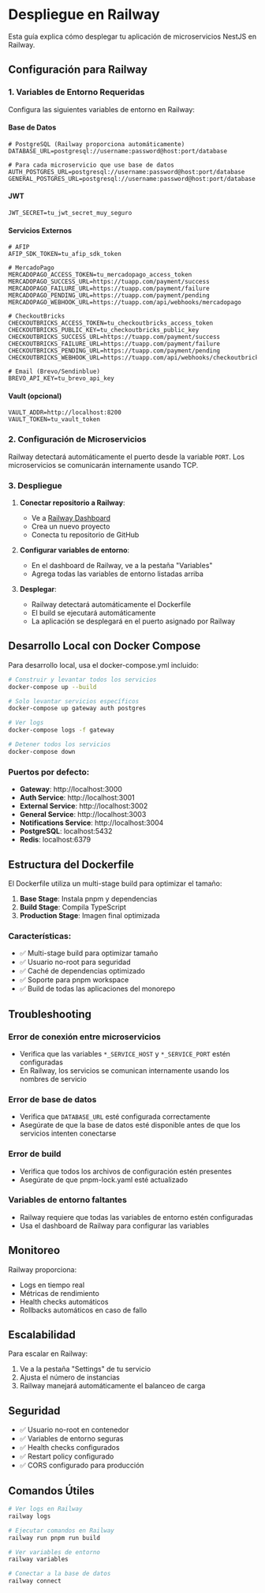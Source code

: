 # Despliegue en Railway

Esta guía explica cómo desplegar tu aplicación de microservicios NestJS en Railway.

## Configuración para Railway

### 1. Variables de Entorno Requeridas

Configura las siguientes variables de entorno en Railway:

#### Base de Datos
```env
# PostgreSQL (Railway proporciona automáticamente)
DATABASE_URL=postgresql://username:password@host:port/database

# Para cada microservicio que use base de datos
AUTH_POSTGRES_URL=postgresql://username:password@host:port/database
GENERAL_POSTGRES_URL=postgresql://username:password@host:port/database
```

#### JWT
```env
JWT_SECRET=tu_jwt_secret_muy_seguro
```

#### Servicios Externos
```env
# AFIP
AFIP_SDK_TOKEN=tu_afip_sdk_token

# MercadoPago
MERCADOPAGO_ACCESS_TOKEN=tu_mercadopago_access_token
MERCADOPAGO_SUCCESS_URL=https://tuapp.com/payment/success
MERCADOPAGO_FAILURE_URL=https://tuapp.com/payment/failure
MERCADOPAGO_PENDING_URL=https://tuapp.com/payment/pending
MERCADOPAGO_WEBHOOK_URL=https://tuapp.com/api/webhooks/mercadopago

# CheckoutBricks
CHECKOUTBRICKS_ACCESS_TOKEN=tu_checkoutbricks_access_token
CHECKOUTBRICKS_PUBLIC_KEY=tu_checkoutbricks_public_key
CHECKOUTBRICKS_SUCCESS_URL=https://tuapp.com/payment/success
CHECKOUTBRICKS_FAILURE_URL=https://tuapp.com/payment/failure
CHECKOUTBRICKS_PENDING_URL=https://tuapp.com/payment/pending
CHECKOUTBRICKS_WEBHOOK_URL=https://tuapp.com/api/webhooks/checkoutbricks

# Email (Brevo/Sendinblue)
BREVO_API_KEY=tu_brevo_api_key
```

#### Vault (opcional)
```env
VAULT_ADDR=http://localhost:8200
VAULT_TOKEN=tu_vault_token
```

### 2. Configuración de Microservicios

Railway detectará automáticamente el puerto desde la variable `PORT`. Los microservicios se comunicarán internamente usando TCP.

### 3. Despliegue

1. **Conectar repositorio a Railway**:
   - Ve a [Railway Dashboard](https://railway.app)
   - Crea un nuevo proyecto
   - Conecta tu repositorio de GitHub

2. **Configurar variables de entorno**:
   - En el dashboard de Railway, ve a la pestaña "Variables"
   - Agrega todas las variables de entorno listadas arriba

3. **Desplegar**:
   - Railway detectará automáticamente el Dockerfile
   - El build se ejecutará automáticamente
   - La aplicación se desplegará en el puerto asignado por Railway

## Desarrollo Local con Docker Compose

Para desarrollo local, usa el docker-compose.yml incluido:

```bash
# Construir y levantar todos los servicios
docker-compose up --build

# Solo levantar servicios específicos
docker-compose up gateway auth postgres

# Ver logs
docker-compose logs -f gateway

# Detener todos los servicios
docker-compose down
```

### Puertos por defecto:
- **Gateway**: http://localhost:3000
- **Auth Service**: http://localhost:3001
- **External Service**: http://localhost:3002
- **General Service**: http://localhost:3003
- **Notifications Service**: http://localhost:3004
- **PostgreSQL**: localhost:5432
- **Redis**: localhost:6379

## Estructura del Dockerfile

El Dockerfile utiliza un multi-stage build para optimizar el tamaño:

1. **Base Stage**: Instala pnpm y dependencias
2. **Build Stage**: Compila TypeScript
3. **Production Stage**: Imagen final optimizada

### Características:
- ✅ Multi-stage build para optimizar tamaño
- ✅ Usuario no-root para seguridad
- ✅ Caché de dependencias optimizado
- ✅ Soporte para pnpm workspace
- ✅ Build de todas las aplicaciones del monorepo

## Troubleshooting

### Error de conexión entre microservicios
- Verifica que las variables `*_SERVICE_HOST` y `*_SERVICE_PORT` estén configuradas
- En Railway, los servicios se comunican internamente usando los nombres de servicio

### Error de base de datos
- Verifica que `DATABASE_URL` esté configurada correctamente
- Asegúrate de que la base de datos esté disponible antes de que los servicios intenten conectarse

### Error de build
- Verifica que todos los archivos de configuración estén presentes
- Asegúrate de que pnpm-lock.yaml esté actualizado

### Variables de entorno faltantes
- Railway requiere que todas las variables de entorno estén configuradas
- Usa el dashboard de Railway para configurar las variables

## Monitoreo

Railway proporciona:
- Logs en tiempo real
- Métricas de rendimiento
- Health checks automáticos
- Rollbacks automáticos en caso de fallo

## Escalabilidad

Para escalar en Railway:
1. Ve a la pestaña "Settings" de tu servicio
2. Ajusta el número de instancias
3. Railway manejará automáticamente el balanceo de carga

## Seguridad

- ✅ Usuario no-root en contenedor
- ✅ Variables de entorno seguras
- ✅ Health checks configurados
- ✅ Restart policy configurado
- ✅ CORS configurado para producción

## Comandos Útiles

```bash
# Ver logs en Railway
railway logs

# Ejecutar comandos en Railway
railway run pnpm run build

# Ver variables de entorno
railway variables

# Conectar a la base de datos
railway connect
``` 